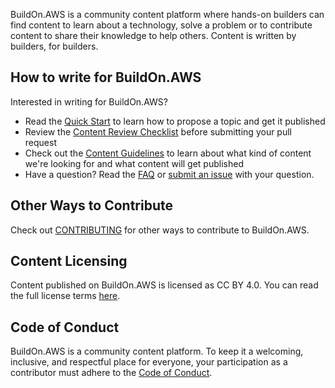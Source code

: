 BuildOn.AWS is a community content platform where hands-on builders can find content to learn about a technology, solve a problem or to contribute content to share their knowledge to help others. Content is written by builders, for builders.

## How to write for BuildOn.AWS

Interested in writing for BuildOn.AWS?

- Read the [Quick Start](/AUTHOR_QUICK_START.md) to learn how to propose a topic and get it published
- Review the [Content Review Checklist](/CONTENT_REVIEW_CHECKLIST.md) before submitting your pull request
- Check out the [Content Guidelines](/CONTENT_GUIDELINES.md) to learn about what kind of content we're looking for and what content will get published
- Have a question? Read the [FAQ](/FAQ.md) or [submit an issue](https://github.com/nazreen/eureka-content/issues/new?assignees=jennapederson&labels=bug&template=issue-template.md) with your question.

## Other Ways to Contribute

Check out [CONTRIBUTING](/CONTRIBUTING.md) for other ways to contribute to BuildOn.AWS.

## Content Licensing

Content published on BuildOn.AWS is licensed as CC BY 4.0. You can read the full license terms [here](/LICENSE).

## Code of Conduct

BuildOn.AWS is a community content platform. To keep it a welcoming, inclusive, and respectful place for everyone, your participation as a contributor must adhere to the [Code of Conduct](/CODE_OF_CONDUCT.md).
